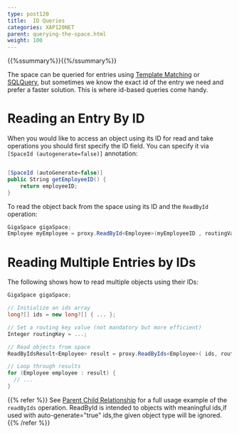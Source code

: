 ```yaml
---
type: post120
title:  ID Queries
categories: XAP120NET
parent: querying-the-space.html
weight: 100
---
```


{{%ssummary%}}{{%/ssummary%}}

The space can be queried for entries using [Template Matching](./query-template-matching.html) or [SQLQuery](./query-sql.html), but sometimes we know the exact id of the entry we need and prefer a faster solution. This is where id-based queries come handy.

# Reading an Entry By ID

When you would like to access an object using its ID for read and take operations you should first specify the ID field. You can specify it via `[SpaceId (autogenerate=false)]` annotation:


```csharp

[SpaceId (autoGenerate=false)]
public String getEmployeeID() {
    return employeeID;
}
```

To read the object back from the space using its ID and the `ReadById` operation:


```csharp
GigaSpace gigaSpace;
Employee myEmployee = proxy.ReadById<Employee>(myEmployeeID , routingValue);
```

# Reading Multiple Entries by IDs

The following shows how to read multiple objects using their IDs:


```csharp
GigaSpace gigaSpace;

// Initialize an ids array
long?[] ids = new long?[] { ... };

// Set a routing key value (not mandatory but more efficient)
Integer routingKey = ...;

// Read objects from space
ReadByIdsResult<Employee> result = proxy.ReadByIds<Employee>( ids, routingKey);

// Loop through results
for (Employee employee : result) {
  // ...
}

```

{{% refer %}}
See [Parent Child Relationship](/sbp/parent-child-relationship.html) for a full usage example of the `readByIds` operation.
ReadById is intended to objects with meaningful ids,if used with auto-generate="true" ids,the given object type will be ignored.
{{% /refer %}}


